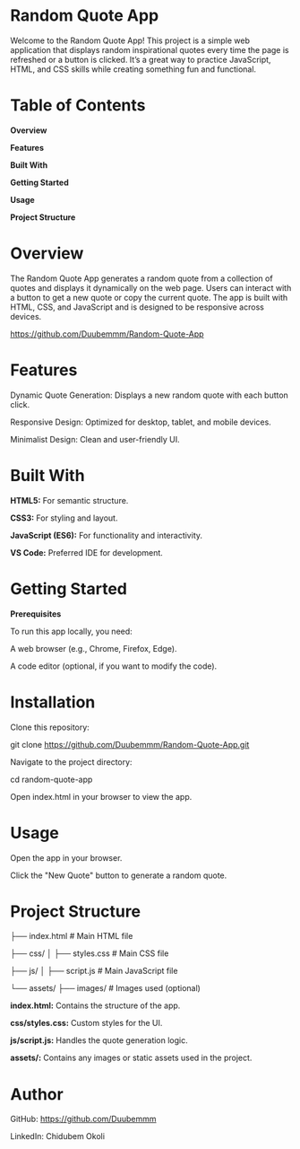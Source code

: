 # Random Quote App

Welcome to the Random Quote App! This project is a simple web application that displays random inspirational quotes every time the page is refreshed or a button is clicked. It’s a great way to practice JavaScript, HTML, and CSS skills while creating something fun and functional.

# Table of Contents

**Overview**

**Features**

**Built With**

**Getting Started**

**Usage**

**Project Structure**

# Overview

The Random Quote App generates a random quote from a collection of quotes and displays it dynamically on the web page. Users can interact with a button to get a new quote or copy the current quote. The app is built with HTML, CSS, and JavaScript and is designed to be responsive across devices.

https://github.com/Duubemmm/Random-Quote-App

# Features

Dynamic Quote Generation: Displays a new random quote with each button click.

Responsive Design: Optimized for desktop, tablet, and mobile devices.

Minimalist Design: Clean and user-friendly UI.

# Built With

**HTML5:** For semantic structure.

**CSS3:** For styling and layout.

**JavaScript (ES6):** For functionality and interactivity.

**VS Code:** Preferred IDE for development.

# Getting Started

**Prerequisites**

To run this app locally, you need:

A web browser (e.g., Chrome, Firefox, Edge).

A code editor (optional, if you want to modify the code).

# Installation

Clone this repository:

git clone https://github.com/Duubemmm/Random-Quote-App.git

Navigate to the project directory:

cd random-quote-app

Open index.html in your browser to view the app.

# Usage

Open the app in your browser.

Click the "New Quote" button to generate a random quote.

# Project Structure

├── index.html            # Main HTML file

├── css/
│   ├── styles.css        # Main CSS file

├── js/
│   ├── script.js         # Main JavaScript file

└── assets/
    ├── images/           # Images used (optional)
    
**index.html:** Contains the structure of the app.

**css/styles.css:** Custom styles for the UI.

**js/script.js:**  Handles the quote generation logic.

**assets/:** Contains any images or static assets used in the project.

# Author

GitHub: https://github.com/Duubemmm

LinkedIn: Chidubem Okoli
